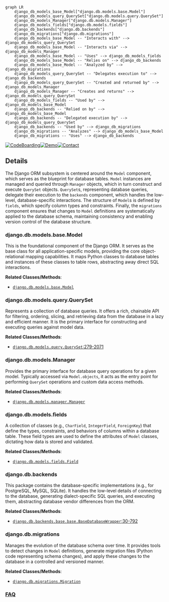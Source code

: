 ```mermaid
graph LR
    django_db_models_base_Model["django.db.models.base.Model"]
    django_db_models_query_QuerySet["django.db.models.query.QuerySet"]
    django_db_models_Manager["django.db.models.Manager"]
    django_db_models_fields["django.db.models.fields"]
    django_db_backends["django.db.backends"]
    django_db_migrations["django.db.migrations"]
    django_db_models_base_Model -- "Interacts with" --> django_db_models_query_QuerySet
    django_db_models_base_Model -- "Interacts via" --> django_db_models_Manager
    django_db_models_base_Model -- "Uses" --> django_db_models_fields
    django_db_models_base_Model -- "Relies on" --> django_db_backends
    django_db_models_base_Model -- "Analyzed by" --> django_db_migrations
    django_db_models_query_QuerySet -- "Delegates execution to" --> django_db_backends
    django_db_models_query_QuerySet -- "Created and returned by" --> django_db_models_Manager
    django_db_models_Manager -- "Creates and returns" --> django_db_models_query_QuerySet
    django_db_models_fields -- "Used by" --> django_db_models_base_Model
    django_db_backends -- "Relied on by" --> django_db_models_base_Model
    django_db_backends -- "Delegated execution by" --> django_db_models_query_QuerySet
    django_db_backends -- "Used by" --> django_db_migrations
    django_db_migrations -- "Analyzes" --> django_db_models_base_Model
    django_db_migrations -- "Uses" --> django_db_backends
```

[![CodeBoarding](https://img.shields.io/badge/Generated%20by-CodeBoarding-9cf?style=flat-square)](https://github.com/CodeBoarding/GeneratedOnBoardings)[![Demo](https://img.shields.io/badge/Try%20our-Demo-blue?style=flat-square)](https://www.codeboarding.org/demo)[![Contact](https://img.shields.io/badge/Contact%20us%20-%20contact@codeboarding.org-lightgrey?style=flat-square)](mailto:contact@codeboarding.org)

## Details

The Django ORM subsystem is centered around the `Model` component, which serves as the blueprint for database tables. `Model` instances are managed and queried through `Manager` objects, which in turn construct and execute `QuerySet` objects. `QuerySet`s, representing database queries, delegate their execution to the `backends` component, which handles the low-level, database-specific interactions. The structure of `Model`s is defined by `fields`, which specify column types and constraints. Finally, the `migrations` component ensures that changes to `Model` definitions are systematically applied to the database schema, maintaining consistency and enabling version control of the database structure.

### django.db.models.base.Model
This is the foundational component of the Django ORM. It serves as the base class for all application-specific models, providing the core object-relational mapping capabilities. It maps Python classes to database tables and instances of these classes to table rows, abstracting away direct SQL interactions.


**Related Classes/Methods**:

- <a href="https://github.com/django/django//blob/django/db/models/base.py" target="_blank" rel="noopener noreferrer">`django.db.models.base.Model`</a>


### django.db.models.query.QuerySet
Represents a collection of database queries. It offers a rich, chainable API for filtering, ordering, slicing, and retrieving data from the database in a lazy and efficient manner. It is the primary interface for constructing and executing queries against model data.


**Related Classes/Methods**:

- <a href="https://github.com/django/django//blob/django/db/models/query.py#L279-L2071" target="_blank" rel="noopener noreferrer">`django.db.models.query.QuerySet`:279-2071</a>


### django.db.models.Manager
Provides the primary interface for database query operations for a given model. Typically accessed via `Model.objects`, it acts as the entry point for performing `QuerySet` operations and custom data access methods.


**Related Classes/Methods**:

- <a href="https://github.com/django/django//blob/django/db/models/manager.py" target="_blank" rel="noopener noreferrer">`django.db.models.manager.Manager`</a>


### django.db.models.fields
A collection of classes (e.g., `CharField`, `IntegerField`, `ForeignKey`) that define the types, constraints, and behaviors of columns within a database table. These field types are used to define the attributes of `Model` classes, dictating how data is stored and validated.


**Related Classes/Methods**:

- <a href="https://github.com/django/django//blob/django/db/models/fields/__init__.py" target="_blank" rel="noopener noreferrer">`django.db.models.fields.Field`</a>


### django.db.backends
This package contains the database-specific implementations (e.g., for PostgreSQL, MySQL, SQLite). It handles the low-level details of connecting to the database, generating dialect-specific SQL queries, and executing them, abstracting database vendor differences from the ORM.


**Related Classes/Methods**:

- <a href="https://github.com/django/django//blob/django/db/backends/base/base.py#L30-L792" target="_blank" rel="noopener noreferrer">`django.db.backends.base.base.BaseDatabaseWrapper`:30-792</a>


### django.db.migrations
Manages the evolution of the database schema over time. It provides tools to detect changes in `Model` definitions, generate migration files (Python code representing schema changes), and apply these changes to the database in a controlled and versioned manner.


**Related Classes/Methods**:

- <a href="https://github.com/django/django//blob/django/db/migrations/migration.py" target="_blank" rel="noopener noreferrer">`django.db.migrations.Migration`</a>




### [FAQ](https://github.com/CodeBoarding/GeneratedOnBoardings/tree/main?tab=readme-ov-file#faq)